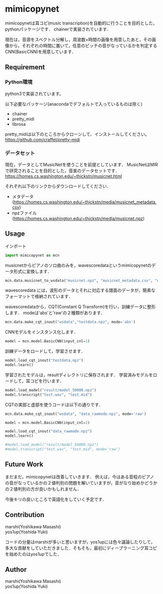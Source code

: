 mimicopynet
====

mimicopynetは耳コピ(music transcription)を自動的に行うことを目的とした，pythonパッケージです．
chainerで実装されています．

現在は，音源をスペクトル分解し，周波数×時間の画像を用意したあと，その画像から，それぞれの時間に置いて，任意のピッチの音がなっているかを判定するCNN(BasicCNN)を用意しています．

## Requirement
### Python環境
python3で実装されています。

以下必要なパッケージ(anacondaでデフォルトで入っているものは除く)

- chainer
- pretty_midi
- librosa

pretty_midiは以下のところからクローンして、インストールしてください。
https://github.com/craffel/pretty-midi  

### データセット
現在，データとしてMusicNetを使うことを前提としています．
MusicNetはMIRで研究されることを目的とした，音楽のデータセットです．
https://homes.cs.washington.edu/~thickstn/musicnet.html

それぞれ以下のリンクからダウンロードしてください．
- メタデータ(https://homes.cs.washington.edu/~thickstn/media/musicnet_metadata.csv)
- npzファイル(https://homes.cs.washington.edu/~thickstn/media/musicnet.npz)

## Usage

インポート

```python
import mimicopynet as mcn
```

musicnetからピアノのソロ曲のみを，wavescoredataというmimicopynetのデータ形式に変換します．

```python
mcn.data.musicnet_to_wsdata("musicnet.npz", "musicnet_metadata.csv", "wsdata", "Solo Piano") #3つめの引数は，wavescoredataが保存されるディレクトリ
```
wavescoredata には，波形のデータとそれに対応する譜面のデータが，簡素なフォーマットで格納されています．

wavescoredataから，CQT(Constant Q Transform)を行い，訓練データに整形します．
modeは'abs'と'raw'の２種類があります．
```python
mcn.data.make_cqt_inout("wsdata","testdata.npz", mode='abs')
```

CNNモデルをインスタンス化します．
```python
model = mcn.model.BasicCNN(input_cnl=1)
```

訓練データをロードして，学習させます．
```python
model.load_cqt_inout("testdata.npz")
model.learn()
```

学習されたモデルは，resultディレクトリに保存されます．
学習済みモデルをロードして，耳コピを行います．
```python
model.load_model("result/model_50000.npz")
model.transcript("test.wav", "test.mid")
```

CQTの実部と虚部を使うコードは以下の通りです．
```python
mcn.data.make_cqt_inout("wsdata", "data_rawmode.npz", mode='raw')

model = mcn.model.BasicCNN(input_cnl=2)

model.load_cqt_inout("data_rawmode.npz")
model.learn()

#model.load_model("result/model_50000.npz")
#model.transcript("test.wav", "test.mid", mode='raw')
```

## Future Work
まだまだ，mimicopynetは改善していきます．
例えば，今はある音程のピアノの音がなっているかの２値判別の問題を解いていますが，音がなり始めかどうかの２値判別の方が良いかもしれません．

今後キリの良いところで英語化をしていく予定です．

## Contribution

marshi(Yoshikawa Masashi)  
yos1up(Yoshida Yuki)

コードの分量はmarshiが多いと思いますが，yos1upには色々議論したりして，多大な貢献をしていただきました．そもそも，最初にディープラーニング耳コピを始めたのはyos1upでした．

## Author

marshi(Yoshikawa Masashi)  
yos1up(Yoshida Yuki)
